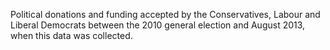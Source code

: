 Political donations and funding accepted by the Conservatives, Labour and Liberal Democrats between the 2010 general election and August 2013, when this data was collected.
